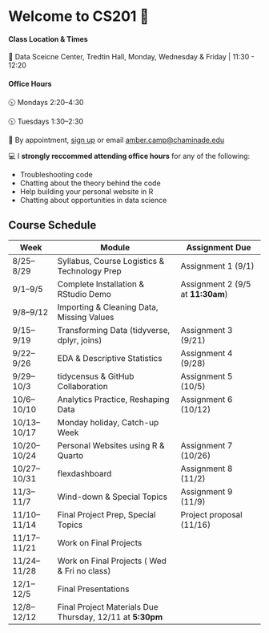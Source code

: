 # Welcome to CS201 🌱 

#### Class Location & Times
🏫 Data Sceicne Center, Tredtin Hall, Monday, Wednesday & Friday | 11:30 - 12:20 

#### Office Hours

🕥 Mondays 2:20–4:30

🕥 Tuesdays 1:30–2:30 

📆 By appointment, [sign up](https://calendar.app.google/eanj8A5keYwNhkdA7) or email amber.camp@chaminade.edu


💻 I **strongly reccommed attending office hours** for any of the following:

- Troubleshooting code
- Chatting about the theory behind the code
- Help building your personal website in R
- Chatting about opportunities in data science

## Course Schedule

| Week  | Module | Assignment Due|
| -------- | ------- | ------- |
| 8/25–8/29  | Syllabus, Course Logistics & Technology Prep | Assignment 1 (9/1) |          
| 9/1–9/5  | Complete Installation & RStudio Demo | Assignment 2 (9/5 at **11:30am**) |  
| 9/8–9/12  | Importing & Cleaning Data, Missing Values |  | 
| 9/15–9/19  | Transforming Data (tidyverse, dplyr, joins)| Assignment 3 (9/21) |  
| 9/22–9/26  | EDA & Descriptive Statistics | Assignment 4 (9/28) | 
| 9/29–10/3  | tidycensus & GitHub Collaboration | Assignment 5 (10/5) | 
| 10/6–10/10  | Analytics Practice, Reshaping Data | Assignment 6 (10/12) | 
| 10/13–10/17  | Monday holiday, Catch-up Week |  |
| 10/20–10/24  | Personal Websites using R & Quarto | Assignment 7 (10/26) |
| 10/27–10/31  | flexdashboard | Assignment 8 (11/2) |
| 11/3–11/7  | Wind-down & Special Topics | Assignment 9 (11/9) |
| 11/10–11/14  | Final Project Prep, Special Topics | Project proposal (11/16) |
| 11/17–11/21  | Work on Final Projects |            |
| 11/24–11/28  | Work on Final Projects ( Wed & Fri no class) |            |
| 12/1–12/5  | Final Presentations |  |
| 12/8–12/12  | Final Project Materials Due Thursday, 12/11 at **5:30pm** |

  
